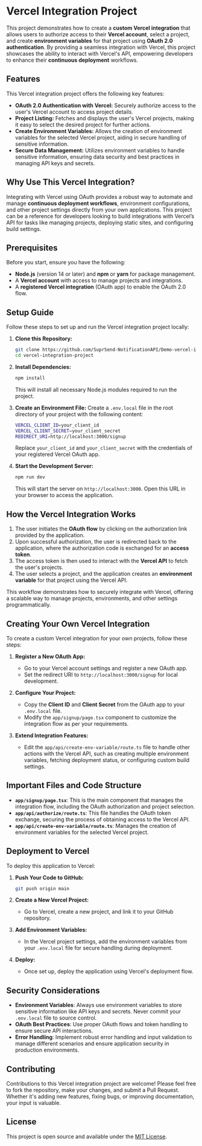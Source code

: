 # Vercel Integration Project

This project demonstrates how to create a **custom Vercel integration** that allows users to authorize access to their **Vercel account**, select a project, and create **environment variables** for that project using **OAuth 2.0 authentication**. By providing a seamless integration with Vercel, this project showcases the ability to interact with Vercel's API, empowering developers to enhance their **continuous deployment** workflows.

## Features

This Vercel integration project offers the following key features:

- **OAuth 2.0 Authentication with Vercel:** Securely authorize access to the user's Vercel account to access project details.
- **Project Listing:** Fetches and displays the user's Vercel projects, making it easy to select the desired project for further actions.
- **Create Environment Variables:** Allows the creation of environment variables for the selected Vercel project, aiding in secure handling of sensitive information.
- **Secure Data Management:** Utilizes environment variables to handle sensitive information, ensuring data security and best practices in managing API keys and secrets.

## Why Use This Vercel Integration?

Integrating with Vercel using OAuth provides a robust way to automate and manage **continuous deployment workflows**, environment configurations, and other project settings directly from your own applications. This project can be a reference for developers looking to build integrations with Vercel’s API for tasks like managing projects, deploying static sites, and configuring build settings.

## Prerequisites

Before you start, ensure you have the following:

- **Node.js** (version 14 or later) and **npm** or **yarn** for package management.
- A **Vercel account** with access to manage projects and integrations.
- A **registered Vercel integration** (OAuth app) to enable the OAuth 2.0 flow.

## Setup Guide

Follow these steps to set up and run the Vercel integration project locally:

1. **Clone this Repository:**
   ```bash
   git clone https://github.com/SuprSend-NotificationAPI/Demo-vercel-integration-for-listing-on-their-marketplace.git
   cd vercel-integration-project
   ```

2. **Install Dependencies:**
   ```bash
   npm install
   ```
   This will install all necessary Node.js modules required to run the project.

3. **Create an Environment File:**
   Create a `.env.local` file in the root directory of your project with the following content:
   ```bash
   VERCEL_CLIENT_ID=your_client_id
   VERCEL_CLIENT_SECRET=your_client_secret
   REDIRECT_URI=http://localhost:3000/signup
   ```
   Replace `your_client_id` and `your_client_secret` with the credentials of your registered Vercel OAuth app.

4. **Start the Development Server:**
   ```bash
   npm run dev
   ```
   This will start the server on `http://localhost:3000`. Open this URL in your browser to access the application.

## How the Vercel Integration Works

1. The user initiates the **OAuth flow** by clicking on the authorization link provided by the application.
2. Upon successful authorization, the user is redirected back to the application, where the authorization code is exchanged for an **access token**.
3. The access token is then used to interact with the **Vercel API** to fetch the user's projects.
4. The user selects a project, and the application creates an **environment variable** for that project using the Vercel API.

This workflow demonstrates how to securely integrate with Vercel, offering a scalable way to manage projects, environments, and other settings programmatically.

## Creating Your Own Vercel Integration

To create a custom Vercel integration for your own projects, follow these steps:

1. **Register a New OAuth App:**
   - Go to your Vercel account settings and register a new OAuth app.
   - Set the redirect URI to `http://localhost:3000/signup` for local development.

2. **Configure Your Project:**
   - Copy the **Client ID** and **Client Secret** from the OAuth app to your `.env.local` file.
   - Modify the `app/signup/page.tsx` component to customize the integration flow as per your requirements.

3. **Extend Integration Features:**
   - Edit the `app/api/create-env-variable/route.ts` file to handle other actions with the Vercel API, such as creating multiple environment variables, fetching deployment status, or configuring custom build settings.

## Important Files and Code Structure

- **`app/signup/page.tsx`**: This is the main component that manages the integration flow, including the OAuth authorization and project selection.
- **`app/api/authorize/route.ts`**: This file handles the OAuth token exchange, securing the process of obtaining access to the Vercel API.
- **`app/api/create-env-variable/route.ts`**: Manages the creation of environment variables for the selected Vercel project.

## Deployment to Vercel

To deploy this application to Vercel:

1. **Push Your Code to GitHub:**
   ```bash
   git push origin main
   ```
   
2. **Create a New Vercel Project:**
   - Go to Vercel, create a new project, and link it to your GitHub repository.
   
3. **Add Environment Variables:**
   - In the Vercel project settings, add the environment variables from your `.env.local` file for secure handling during deployment.

4. **Deploy:**
   - Once set up, deploy the application using Vercel's deployment flow.

## Security Considerations

- **Environment Variables**: Always use environment variables to store sensitive information like API keys and secrets. Never commit your `.env.local` file to source control.
- **OAuth Best Practices**: Use proper OAuth flows and token handling to ensure secure API interactions.
- **Error Handling**: Implement robust error handling and input validation to manage different scenarios and ensure application security in production environments.

## Contributing

Contributions to this Vercel integration project are welcome! Please feel free to fork the repository, make your changes, and submit a Pull Request. Whether it's adding new features, fixing bugs, or improving documentation, your input is valuable.

## License

This project is open source and available under the [MIT License](LICENSE).
